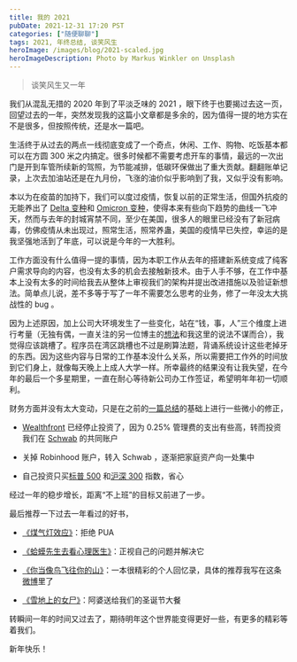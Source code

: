 ```yaml
---
title: 我的 2021
pubDate: 2021-12-31 17:20 PST
categories: ["随便聊聊"]
tags: 2021, 年终总结, 谈笑风生
heroImage: /images/blog/2021-scaled.jpg
heroImageDescription: Photo by Markus Winkler on Unsplash
---
```


> 谈笑风生又一年

我们从混乱无措的 2020 年到了平淡乏味的 2021 ，眼下终于也要揭过去这一页，回望过去的一年，突然发现我的这篇小文章都是多余的，因为值得一提的地方实在不是很多，但按照传统，还是水一篇吧。

生活终于从过去的两点一线彻底变成了一个奇点，休闲、工作、购物、吃饭基本都可以在方圆 300 米之内搞定。很多时候都不需要考虑开车的事情，最远的一次出门是开到车管所续新的驾照，为节能减排，低碳环保做出了重大贡献。翻翻账单记录，上次去加油站还是在九月份，飞涨的油价似乎影响到了我，又似乎没有影响。

本以为在疫苗的加持下，我们可以度过疫情，恢复以前的正常生活，但国外抗疫的无能养出了 [Delta 变种](https://en.wikipedia.org/wiki/SARS-CoV-2_Delta_variant)和 [Omicron 变种](https://en.wikipedia.org/wiki/SARS-CoV-2_Omicron_variant)，使得本来有些向下趋势的曲线一飞冲天，然而与去年的封城宵禁不同，至少在美国，很多人的眼里已经没有了新冠病毒，仿佛疫情从未出现过，照常生活，照常养蛊，美国的疫情早已失控，幸运的是我坚强地活到了年底，可以说是今年的一大胜利。

工作方面没有什么值得一提的事情，因为本职工作从去年的搭建新系统变成了纯客户需求导向的内容，也没有太多的机会去接触新技术。由于人手不够，在工作中基本上没有太多的时间给我去从整体上审视我们的架构并提出改进措施以及验证新想法。简单点儿说，差不多等于写了一年不需要怎么思考的业务，修了一年没太大挑战性的 bug 。

因为上述原因，加上公司大环境发生了一些变化，站在“钱，事，人”三个维度上进行考量（无独有偶，一直关注的另一位博主的[想法](https://www.codedump.info/post/20210803-choice-dimension/)和我这里的说法不谋而合），我觉得应该跳槽了。程序员在湾区跳槽也不过是刷算法题，背诵系统设计这些老掉牙的东西。因为这些内容与日常的工作基本没什么关系，所以需要把工作外的时间放到它们身上，就像每天晚上上成人大学一样。所幸最终的结果没有让我失望，在今年的最后一个多星期里，一直在耐心等待新公司办工作签证，希望明年年初一切顺利。

财务方面并没有太大变动，只是在之前的[一篇总结](https://old-panda.com/posts/bay-area-financial-management-101/)的基础上进行一些微小的修正，

- [Wealthfront](https://www.wealthfront.com/) 已经停止投资了，因为 0.25% 管理费的支出有些高，转而投资我们在 [Schwab](https://www.schwab.com/) 的共同账户

- 关掉 Robinhood 账户，转入 Schwab ，逐渐把家庭资产向一处集中

- 自己投资只买[标普 500](https://zh.wikipedia.org/wiki/S%26P_500) 和[沪深 300](https://zh.wikipedia.org/wiki/%E6%B2%AA%E6%B7%B1300) 指数，省心

经过一年的稳步增长，距离“不上班”的目标又前进了一步。

最后推荐一下过去一年看过的好书，

- [《煤气灯效应》](https://book.douban.com/subject/34978658/)：拒绝 PUA

- [《蛤蟆先生去看心理医生》](https://book.douban.com/subject/35143790/)：正视自己的问题并解决它

- [《你当像鸟飞往你的山》](https://book.douban.com/subject/33440205/)：一本很精彩的个人回忆录，具体的推荐我写在这条[微博](https://weibo.com/1199303274/L6AHnD2NL)里了

- [《雪地上的女尸》](https://book.douban.com/subject/30354231/)：阿婆送给我们的圣诞节大餐

转瞬间一年的时间又过去了，期待明年这个世界能变得更好一些，有更多的精彩等着我们。

新年快乐！
